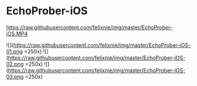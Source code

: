 # EchoProber-iOS

https://raw.githubusercontent.com/felixnie/img/master/EchoProber-iOS.MP4

![](https://raw.githubusercontent.com/felixnie/img/master/EchoProber-iOS-01.png =250x) ![](https://raw.githubusercontent.com/felixnie/img/master/EchoProber-iOS-02.png =250x) ![](https://raw.githubusercontent.com/felixnie/img/master/EchoProber-iOS-03.png =250x)

